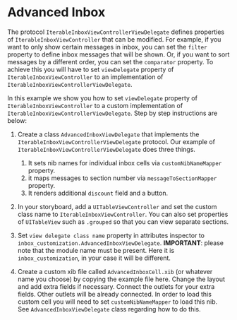 # Advanced Inbox

The protocol `IterableInboxViewControllerViewDelegate` defines properties of `IterableInboxViewController` that can be modified. For example, if you want to only show certain messages in  inbox, you can set the `filter` property to define inbox messages that will be shown. Or, if you want to sort messages by a different order, you can set the `comparator` property. To achieve this you will have to set `viewDelegate` property of `IterableInboxViewController` to an implementation of `IterableInboxViewControllerViewDelegate`.

In this example we show you how to set `viewDelegate` property of `IterableInboxViewController` to a custom implementation of  `IterableInboxViewControllerViewDelegate`. Step by step instructions are below:

1. Create a class `AdvancedInboxViewDelegate` that implements the `IterableInboxViewControllerViewDelegate` protocol. Our example of `IterableInboxViewControllerViewDelegate` does three things. 
	1. It sets nib names for individual inbox cells via `customNibNameMapper` property.
	2. it maps messages to section number via `messageToSectionMapper` property.
	3. It renders additional `discount` field and a button.


2. In your storyboard, add a `UITableViewController` and set the custom class name to `IterableInboxViewController`. You can also set properties of `UITableView` such as `.grouped` so that you can view separate sections.

3. Set `view delegate class name` property in attributes inspector to `inbox_customization.AdvancedInboxViewDelegate`. __IMPORTANT__: please note that the module name must be present. Here it is `inbox_customization`, in your case it will be different.

4. Create a custom xib file called `AdvancedInboxCell.xib` (or whatever name you choose) by copying the example file here. Change the layout and add extra fields if necessary. Connect the outlets for your extra fields. Other outlets will be already connected. In order to load this custom cell you will need to set `customNibNameMapper` to load this nib. See `AdvancedInboxViewDelegate` class regarding how to do this.
